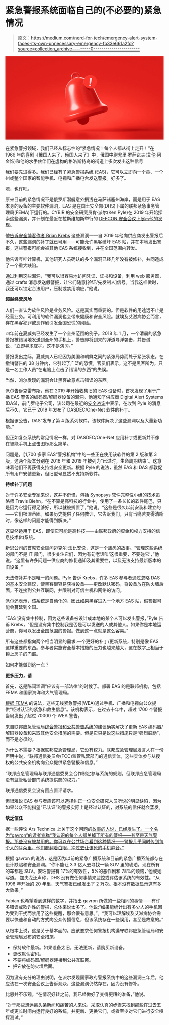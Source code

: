 # 紧急警报系统面临自己的(不必要的)紧急情况

> 原文：<https://medium.com/nerd-for-tech/emergency-alert-system-faces-its-own-unnecessary-emergency-fb33e661a2fd?source=collection_archive---------0----------------------->

![](img/7278e904fc95035e58a817f3016c2741.png)

在紧急警报领域，我们已经从标志性的“紧急情况！每个人都从街上走开！”在 1966 年的喜剧《俄国人来了，俄国人来了》中，俄国中尉尤里·罗萨诺夫(艾伦·阿金饰)和他的水手伙伴们在虚构的格洛斯特岛的街道上多次发出这种信号

我们要先进得多。我们已经有了[紧急警报系统](https://www.fcc.gov/consumers/guides/emergency-alert-system-eas) (EAS)，它可以立即向一个县、一个州或整个国家的智能手机、电视和广播电台发送警报。好多了。

嗯，也许吧。

原来目前的紧急情况不是俄罗斯潜艇意外搁浅在马萨诸塞州海岸，而是用于 EAS 本身的设备的主要软件漏洞，EAS 是在国土安全部(DHS)下属的联邦紧急事务管理局(FEMA)下运行的。CYBIR 的安全研究员肯·派尔(Ken Pyle)在 2019 年开始探索这些漏洞，并计划在最近在拉斯维加斯举行的 [DEFCON 安全会议](https://defcon.org/)上[展示他的发现](https://www.iotvillage.org/defcon.html#content)。

他[告诉安全博客作者 Brian Krebs](https://krebsonsecurity.com/2022/08/sounding-the-alarm-on-emergency-alert-system-flaws/) 这些漏洞——自 2019 年他向供应商发出警报后不久，这些漏洞的补丁就已可用——可能允许黑客破坏 EAS 站，并在本地发出警报，这些警报可能会被其他 EAS 系统接收到，并在全国范围内转发。

他告诉哔哔计算机，其他研究人员确认的多个漏洞已经几年没有被修补，共同造成了一个重大缺陷。

通过利用这些漏洞，“我可以很容易地访问凭证、证书和设备，利用 web 服务器，通过 crafts 消息发送假警报，让它们随意[验证/先发制人]信号。当我这样做时，我还可以锁定合法用户，压制或禁用响应，”他说。

**超越经营风险**

人们一直认为软件风险是业务风险。这是真实而重要的。但是软件的用途远不止是经营业务。可利用的软件漏洞也会带来健康和安全风险。就埃及艾滋病协会而言，存在黑客犯罪或恶作剧引发全国恐慌的风险。

四年前在夏威夷已经发生了一个全州范围的例子。2018 年 1 月，一个清晨的紧急警报被错误地发送到全州的手机上，警告即将到来的弹道导弹袭击，并告诫说，“立即寻求庇护。这不是演习。”

警报发出之际，夏威夷人已经因为美国和朝鲜之间的紧张局势而处于紧张状态。在撤销警告的 38 分钟内，它引起了广泛的恐慌。官员们表示，这不是黑客所为，只是一名工作人员“在电脑上点击了错误的东西”的失误。

当然，派尔发现的漏洞会让黑客故意点击错误的东西。

派尔告诉克雷布斯，他在 2019 年开始收集旧的 EAS 设备时，首次发现了用于广播 EAS 警告的编码器/解码器设备的漏洞。他通知了供应商 Digital Alert Systems (DAS)，前门罗电子公司，该公司在最近的[安全咨询](https://www.digitalalertsystems.com/EAS_DAS/security-advisory.html)中表示，在收到 Pyle 的消息后不久，它已于 2019 年发布了 DASDEC/One-Net 软件的补丁。

根据该公告，DAS“发布了第 4 版系列软件，该软件解决了这些漏洞以及大量新功能。”

但正如复杂系统的常见情况一样，对 DASDEC/One-Net 应用补丁或更新并不像在智能手机上点击图标那么简单。

问题是，【1,700 多家 EAS“警报机构”中的一些正在使用该软件的第 2 版和第 3 版，这两个版本分别在 2016 年和 2019 年被列为“已过时，生命周期结束”。这意味着他们不再获得支持或安全更新。根据 Pyle 的说法，虽然 EAS 和 DAS 都敦促所有用户安装更新，但旧型号显然不支持新软件。

**持续补丁问题**

对于许多安全专家来说，这并不奇怪，包括 Synopsys 软件完整性小组的技术策略师 Travis Biehn。“在不算是高科技的行业中，使用了一条长长的软件尾巴，只是因为它运行得足够好，所以就被搁置了，”他说。“这些是很久以前安装和建立的——它们根深蒂固。如果历史提供了任何教训，它告诉我们，只有当痛苦变得清晰时，像这样的问题才能得到解决。”

这显然适用于 EAS，即使它可能是高科技——由联邦政府的资金和权力支持的信息技术(it)系统。

新思公司的首席安全顾问迈克尔·法比安说，这是一个熟悉的故事。“管理这些系统的部门不是 IT 部门，很少关注它们，因为有句老话叫‘这很重要，不要碰它’，”他说。“这里有许多问题—供应商的修复通知及其重要性，以及无法支持最新版本的旧设备。”

无法修补并不是唯一的问题。Pyle 告诉 Krebs，许多 EAS 参与者通过忽略 DAS 的基本安全建议，使黑客很容易获得设备——更改默认密码，将设备放在防火墙后面，不连接到公共互联网，并限制对可信主机和网络的访问。

派尔还表示，该系统是自动化的，因此如果黑客进入一个地方 EAS 站，假警报可能会蔓延到全国。

“EAS 没有集中控制，因为这些设备被设计成本地的某个人可以发出警报，”Pyle 告诉 Krebs，“但是没有集中控制我是否是可以发送的人或其他人。如果你是本地运营商，你可以发出全国范围的警报。做到这一点就是这么容易。”

所有这些都指向两个相当明显的需求:一个更好的补丁/更新系统，特别是像 EAS 这样重要的东西。参与者实施安全基本措施的压力也越来越大，这在数字上相当于锁上房子的门窗。

如何才能做到这一点？

**更多压力，请**

首先，这是陈词滥调“应该有一部法律”的时候了。部署 EAS 的是联邦机构，包括 FEMA 和国家海洋和大气管理局。

[根据 FEMA](https://www.fema.gov/emergency-managers/practitioners/integrated-public-alert-warning-system) 的说法，这些无线紧急警报(WEA)通过手机、广播和电视向公众提供“经过认证的紧急和救生信息”。该机构表示，在过去十年中，超过 1700 个警报当局发出了超过 70000 个 WEA 警告。

来自联邦应急管理局[综合警报和公共警告系统](https://content.govdelivery.com/accounts/USDHSFEMA/bulletins/3263326)的建议确实解决了更新 EAS 编码器/解码器设备和采取其他安全措施的需要。但是它只是说这些措施只是“强烈鼓励”，而不是必须的。

为什么不需要？根据联邦应急管理局，它没有权力。联邦应急管理局发言人在一份声明中说，“联邦通信委员会(FCC)监管私营部门的通信实体，这些实体参与从授权的公共安全机构向公众提供紧急警报和信息。”

“联邦应急管理局与联邦通信委员会合作制定参与系统的规则，但联邦应急管理局没有监管私营部门系统提供商的权力。”

联邦通信委员会没有回应置评请求。

但很难说 EAS 参与者应该可以选择纠正一位安全研究人员所说的明显缺陷，因为如果公众不能指望“已认证”的警报实际上是经过认证的，对系统的信任就会蒸发。

**缺乏信任**

据一些评论 Ars Technica 上关于这个问题的[故事的人说，已经发生了。一个名为“gavron”的读者宣称“我认识的每个人都关掉了所有的警报——甚至是天气警报。那些没有被禁用的。你可以在公共场合看到这种情况——警报几乎同时传到每个人的耳朵里，他们都翻着白眼，冲过去让该死的手机静音。”](https://arstechnica.com/information-technology/2022/08/huge-flaw-threatens-us-emergency-alert-system-dhs-researcher-warns/)

根据 gavron 的说法，这是因为以前的紧急广播系统和目前的紧急广播系统都存在设计缺陷和安全漏洞。“你不能让 3.3 亿人去寻找一辆 SUV 里的琥珀。现在所有的车都是 SUV。安珀警报有 17%的有效性，5%的恶作剧和 78%的烦恼，”他或她写道。
加夫龙还声称，DHS 没有做任何事情来监控或评估该系统的有效性。“从 1996 年开始的 20 年里，天气警报已经发出了 2 万次。根本没有数据显示这有多大效果。”

Fabian 也希望看到这样的数字，并指出 gavron 所做的一些相同的事情——有许多错误或欺诈性的警报，总体来说太多了。他说:“如果能统计出有多少人的手机因为受到干扰而禁用了这些提醒，那会很有意思。”。“我可以理解埃及艾滋病协会需要以快速和自动的方式向公众传播信息，但该系统存在一些误用，甚至是故意的。”

从根本上说，这是关于基本面的。应该要求任何警报机构遵守联邦应急管理局和安全管理局发布的安全措施。

*   保持软件最新。如果设备太旧，无法更新，请购买新设备。
*   更改默认密码。
*   不要将编码器/解码器连接到公共互联网。
*   把它放在防火墙后面。

因为没有充分的理由说明，在派尔发现国家政府警报系统中的这些漏洞三年后，他应该在一次安全会议上告诉观众，这些漏洞仍然存在，因为没有修补。

比恩并不乐观。“在情况好转之前，我已经做好了变得更糟的准备，”他说。

“对于那些想远离头条新闻和痛苦的人来说，采取认真的步骤来找到那些在过去五年或更长时间内运行良好的系统，并更新、更换它们，或者至少对它们进行安全嗅探测试。”